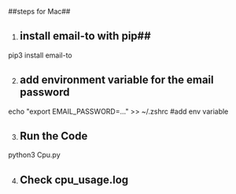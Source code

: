 ##steps for Mac##

1. ## install email-to with pip##

pip3 install email-to




2.  ## add environment variable for the email password

echo "export EMAIL_PASSWORD=..." >> ~/.zshrc   #add env variable




3.  ## Run the Code

python3 Cpu.py




4. ## Check cpu_usage.log
